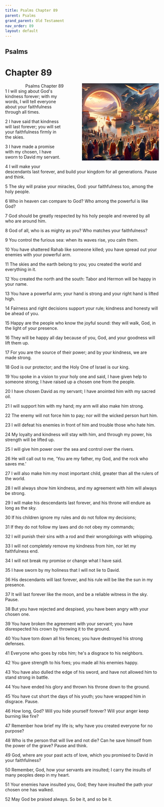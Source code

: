 ```yaml
---
title: Psalms Chapter 89
parent: Psalms
grand_parent: Old Testament
nav_order: 89
layout: default
---
```


## Psalms

# Chapter 89

<div style="clear: both; text-align: right;">
    <div style="max-width: 50%; height: auto; float: right; margin: 0 0 10px 10px; padding-left: 10%;">
        <img src="/assets/Image/Psalms/500/89.jpg" alt="Psalms Chapter 89" class="chapter-image">
    </div>
    <figcaption style="font-size: 14px; text-align: right;">Psalms Chapter 89</figcaption>
</div>
1 I will sing about God's kindness forever; with my words, I will tell everyone about your faithfulness through all times.

2 I have said that kindness will last forever; you will set your faithfulness firmly in the skies.

3 I have made a promise with my chosen, I have sworn to David my servant.

4 I will make your descendants last forever, and build your kingdom for all generations. Pause and think.

5 The sky will praise your miracles, God: your faithfulness too, among the holy people.

6 Who in heaven can compare to God? Who among the powerful is like God?

7 God should be greatly respected by his holy people and revered by all who are around him.

8 God of all, who is as mighty as you? Who matches your faithfulness?

9 You control the furious sea: when its waves rise, you calm them.

10 You have shattered Rahab like someone killed; you have spread out your enemies with your powerful arm.

11 The skies and the earth belong to you; you created the world and everything in it.

12 You created the north and the south: Tabor and Hermon will be happy in your name.

13 You have a powerful arm; your hand is strong and your right hand is lifted high.

14 Fairness and right decisions support your rule; kindness and honesty will be ahead of you.

15 Happy are the people who know the joyful sound: they will walk, God, in the light of your presence.

16 They will be happy all day because of you, God, and your goodness will lift them up.

17 For you are the source of their power; and by your kindness, we are made strong.

18 God is our protector; and the Holy One of Israel is our king.

19 You spoke in a vision to your holy one and said, I have given help to someone strong; I have raised up a chosen one from the people.

20 I have chosen David as my servant; I have anointed him with my sacred oil.

21 I will support him with my hand; my arm will also make him strong.

22 The enemy will not force him to pay; nor will the wicked person hurt him.

23 I will defeat his enemies in front of him and trouble those who hate him.

24 My loyalty and kindness will stay with him, and through my power, his strength will be lifted up.

25 I will give him power over the sea and control over the rivers.

26 He will call out to me, 'You are my father, my God, and the rock who saves me.'

27 I will also make him my most important child, greater than all the rulers of the world.

28 I will always show him kindness, and my agreement with him will always be strong.

29 I will make his descendants last forever, and his throne will endure as long as the sky.

30 If his children ignore my rules and do not follow my decisions;

31 If they do not follow my laws and do not obey my commands;

32 I will punish their sins with a rod and their wrongdoings with whipping.

33 I will not completely remove my kindness from him, nor let my faithfulness end.

34 I will not break my promise or change what I have said.

35 I have sworn by my holiness that I will not lie to David.

36 His descendants will last forever, and his rule will be like the sun in my presence.

37 It will last forever like the moon, and be a reliable witness in the sky. Pause.

38 But you have rejected and despised, you have been angry with your chosen one.

39 You have broken the agreement with your servant; you have disrespected his crown by throwing it to the ground.

40 You have torn down all his fences; you have destroyed his strong defenses.

41 Everyone who goes by robs him; he's a disgrace to his neighbors.

42 You gave strength to his foes; you made all his enemies happy.

43 You have also dulled the edge of his sword, and have not allowed him to stand strong in battle.

44 You have ended his glory and thrown his throne down to the ground.

45 You have cut short the days of his youth; you have wrapped him in disgrace. Pause.

46 How long, God? Will you hide yourself forever? Will your anger keep burning like fire?

47 Remember how brief my life is; why have you created everyone for no purpose?

48 Who is the person that will live and not die? Can he save himself from the power of the grave? Pause and think.

49 God, where are your past acts of love, which you promised to David in your faithfulness?

50 Remember, God, how your servants are insulted; I carry the insults of many peoples deep in my heart.

51 Your enemies have insulted you, God; they have insulted the path your chosen one has walked.

52 May God be praised always. So be it, and so be it.


